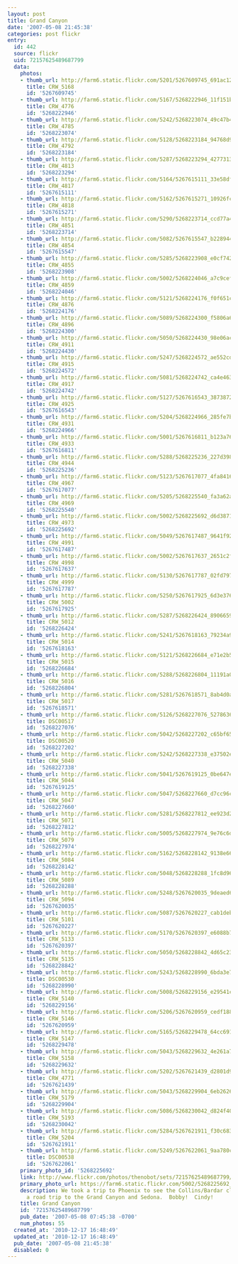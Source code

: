 ```yaml
---
layout: post
title: Grand Canyon
date: '2007-05-08 21:45:38'
categories: post flickr
entry:
  id: 442
  source: flickr
  uid: 72157625489687799
  data:
    photos:
    - thumb_url: http://farm6.static.flickr.com/5201/5267609745_691ac12d3a_s.jpg
      title: CRW_5168
      id: '5267609745'
    - thumb_url: http://farm6.static.flickr.com/5167/5268222946_11f151b18c_s.jpg
      title: CRW_4776
      id: '5268222946'
    - thumb_url: http://farm6.static.flickr.com/5242/5268223074_49c47b43f7_s.jpg
      title: CRW_4785
      id: '5268223074'
    - thumb_url: http://farm6.static.flickr.com/5128/5268223184_94768d9182_s.jpg
      title: CRW_4792
      id: '5268223184'
    - thumb_url: http://farm6.static.flickr.com/5287/5268223294_4277313265_s.jpg
      title: CRW_4813
      id: '5268223294'
    - thumb_url: http://farm6.static.flickr.com/5164/5267615111_33e58dfaa0_s.jpg
      title: CRW_4817
      id: '5267615111'
    - thumb_url: http://farm6.static.flickr.com/5162/5267615271_10926fcc32_s.jpg
      title: CRW_4818
      id: '5267615271'
    - thumb_url: http://farm6.static.flickr.com/5290/5268223714_ccd77a4deb_s.jpg
      title: CRW_4851
      id: '5268223714'
    - thumb_url: http://farm6.static.flickr.com/5082/5267615547_b2289449d8_s.jpg
      title: CRW_4854
      id: '5267615547'
    - thumb_url: http://farm6.static.flickr.com/5285/5268223908_e0cf74201e_s.jpg
      title: CRW_4855
      id: '5268223908'
    - thumb_url: http://farm6.static.flickr.com/5002/5268224046_a7c9cefe2d_s.jpg
      title: CRW_4859
      id: '5268224046'
    - thumb_url: http://farm6.static.flickr.com/5121/5268224176_f0f651cbfa_s.jpg
      title: CRW_4876
      id: '5268224176'
    - thumb_url: http://farm6.static.flickr.com/5089/5268224300_f5806a6811_s.jpg
      title: CRW_4896
      id: '5268224300'
    - thumb_url: http://farm6.static.flickr.com/5050/5268224430_98e06ac207_s.jpg
      title: CRW_4911
      id: '5268224430'
    - thumb_url: http://farm6.static.flickr.com/5247/5268224572_ae552cd8e0_s.jpg
      title: CRW_4915
      id: '5268224572'
    - thumb_url: http://farm6.static.flickr.com/5081/5268224742_ca4e463caa_s.jpg
      title: CRW_4917
      id: '5268224742'
    - thumb_url: http://farm6.static.flickr.com/5127/5267616543_3873872e6c_s.jpg
      title: CRW_4925
      id: '5267616543'
    - thumb_url: http://farm6.static.flickr.com/5204/5268224966_285fe7b3b3_s.jpg
      title: CRW_4931
      id: '5268224966'
    - thumb_url: http://farm6.static.flickr.com/5001/5267616811_b123a766df_s.jpg
      title: CRW_4933
      id: '5267616811'
    - thumb_url: http://farm6.static.flickr.com/5288/5268225236_227d39888b_s.jpg
      title: CRW_4944
      id: '5268225236'
    - thumb_url: http://farm6.static.flickr.com/5123/5267617077_4fa841634f_s.jpg
      title: CRW_4967
      id: '5267617077'
    - thumb_url: http://farm6.static.flickr.com/5205/5268225540_fa3a62a0e5_s.jpg
      title: CRW_4969
      id: '5268225540'
    - thumb_url: http://farm6.static.flickr.com/5002/5268225692_d6d3871930_s.jpg
      title: CRW_4973
      id: '5268225692'
    - thumb_url: http://farm6.static.flickr.com/5049/5267617487_9641f92154_s.jpg
      title: CRW_4991
      id: '5267617487'
    - thumb_url: http://farm6.static.flickr.com/5002/5267617637_2651c2f16f_s.jpg
      title: CRW_4998
      id: '5267617637'
    - thumb_url: http://farm6.static.flickr.com/5130/5267617787_02fd79768f_s.jpg
      title: CRW_4999
      id: '5267617787'
    - thumb_url: http://farm6.static.flickr.com/5250/5267617925_6d3e37612d_s.jpg
      title: CRW_5002
      id: '5267617925'
    - thumb_url: http://farm6.static.flickr.com/5287/5268226424_89066596f3_s.jpg
      title: CRW_5012
      id: '5268226424'
    - thumb_url: http://farm6.static.flickr.com/5241/5267618163_79234a9df2_s.jpg
      title: CRW_5014
      id: '5267618163'
    - thumb_url: http://farm6.static.flickr.com/5121/5268226684_e71e2b5e51_s.jpg
      title: CRW_5015
      id: '5268226684'
    - thumb_url: http://farm6.static.flickr.com/5288/5268226804_11191a071a_s.jpg
      title: CRW_5016
      id: '5268226804'
    - thumb_url: http://farm6.static.flickr.com/5281/5267618571_8ab4d0a88e_s.jpg
      title: CRW_5017
      id: '5267618571'
    - thumb_url: http://farm6.static.flickr.com/5126/5268227076_527863668a_s.jpg
      title: DSC00517
      id: '5268227076'
    - thumb_url: http://farm6.static.flickr.com/5042/5268227202_c65bf65889_s.jpg
      title: DSC00520
      id: '5268227202'
    - thumb_url: http://farm6.static.flickr.com/5242/5268227338_e37502e57c_s.jpg
      title: CRW_5040
      id: '5268227338'
    - thumb_url: http://farm6.static.flickr.com/5041/5267619125_0be647ef41_s.jpg
      title: CRW_5044
      id: '5267619125'
    - thumb_url: http://farm6.static.flickr.com/5047/5268227660_d7cc96c412_s.jpg
      title: CRW_5047
      id: '5268227660'
    - thumb_url: http://farm6.static.flickr.com/5281/5268227812_ee923d23f0_s.jpg
      title: CRW_5071
      id: '5268227812'
    - thumb_url: http://farm6.static.flickr.com/5005/5268227974_9e76c6d2b1_s.jpg
      title: CRW_5079
      id: '5268227974'
    - thumb_url: http://farm6.static.flickr.com/5162/5268228142_9138e66ed8_s.jpg
      title: CRW_5084
      id: '5268228142'
    - thumb_url: http://farm6.static.flickr.com/5048/5268228288_1fc8d96919_s.jpg
      title: CRW_5089
      id: '5268228288'
    - thumb_url: http://farm6.static.flickr.com/5248/5267620035_9deaed6136_s.jpg
      title: CRW_5094
      id: '5267620035'
    - thumb_url: http://farm6.static.flickr.com/5087/5267620227_cab1deb958_s.jpg
      title: CRW_5101
      id: '5267620227'
    - thumb_url: http://farm6.static.flickr.com/5170/5267620397_e6088b739d_s.jpg
      title: CRW_5133
      id: '5267620397'
    - thumb_url: http://farm6.static.flickr.com/5050/5268228842_4d65c23173_s.jpg
      title: CRW_5135
      id: '5268228842'
    - thumb_url: http://farm6.static.flickr.com/5243/5268228990_6bda3e7257_s.jpg
      title: DSC00530
      id: '5268228990'
    - thumb_url: http://farm6.static.flickr.com/5008/5268229156_e29541c931_s.jpg
      title: CRW_5140
      id: '5268229156'
    - thumb_url: http://farm6.static.flickr.com/5206/5267620959_cedf18895b_s.jpg
      title: CRW_5146
      id: '5267620959'
    - thumb_url: http://farm6.static.flickr.com/5165/5268229478_64cc6916f9_s.jpg
      title: CRW_5147
      id: '5268229478'
    - thumb_url: http://farm6.static.flickr.com/5043/5268229632_4e261a7d74_s.jpg
      title: CRW_5158
      id: '5268229632'
    - thumb_url: http://farm6.static.flickr.com/5202/5267621439_d2801d9415_s.jpg
      title: CRW_4771
      id: '5267621439'
    - thumb_url: http://farm6.static.flickr.com/5043/5268229904_6eb262638a_s.jpg
      title: CRW_5179
      id: '5268229904'
    - thumb_url: http://farm6.static.flickr.com/5086/5268230042_d824f40a23_s.jpg
      title: CRW_5193
      id: '5268230042'
    - thumb_url: http://farm6.static.flickr.com/5284/5267621911_f30c683921_s.jpg
      title: CRW_5204
      id: '5267621911'
    - thumb_url: http://farm6.static.flickr.com/5249/5267622061_9aa780c0e0_s.jpg
      title: DSC00538
      id: '5267622061'
    primary_photo_id: '5268225692'
    link: http://www.flickr.com/photos/thenobot/sets/72157625489687799/
    primary_photo_url: https://farm6.static.flickr.com/5002/5268225692_d6d3871930_m.jpg
    description: We took a trip to Phoenix to see the Collins/Bardar clan, then took
      a road trip to the Grand Canyon and Sedona.  Bobby!  Cindy!
    title: Grand Canyon
    id: '72157625489687799'
    pub_date: '2007-05-08 07:45:38 -0700'
    num_photos: 55
  created_at: '2010-12-17 16:48:49'
  updated_at: '2010-12-17 16:48:49'
  pub_date: '2007-05-08 21:45:38'
  disabled: 0
---
```

